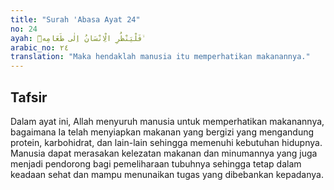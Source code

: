 ```yaml
---
title: "Surah 'Abasa Ayat 24"
no: 24
ayah: فَلْيَنْظُرِ الْاِنْسَانُ اِلٰى طَعَامِهٖٓ ۙ 
arabic_no: ٢٤
translation: "Maka hendaklah manusia itu memperhatikan makanannya."
---
```


## Tafsir

Dalam ayat ini, Allah menyuruh manusia untuk memperhatikan makanannya, bagaimana Ia telah menyiapkan makanan yang bergizi yang mengandung protein, karbohidrat, dan lain-lain sehingga memenuhi kebutuhan hidupnya. Manusia dapat merasakan kelezatan makanan dan minumannya yang juga menjadi pendorong bagi pemeliharaan tubuhnya sehingga tetap dalam keadaan sehat dan mampu menunaikan tugas yang dibebankan kepadanya.